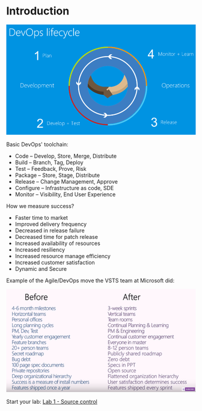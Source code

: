 # Introduction

![DevOps Lifecycle](./imgs/DevOpsLifecycle.PNG)

Basic DevOps' toolchain:

- Code – Develop, Store, Merge, Distribute
- Build – Branch, Tag, Deploy
- Test – Feedback, Prove, Risk
- Package – Store, Stage, Distribute
- Release – Change Management, Approve
- Configure – Infrastructure as code, SDE
- Monitor – Visibility, End User Experience

How we measure success?

- Faster time to market
- Improved delivery frequency
- Decreased in release failure
- Decreased time for patch release
- Increased availability of resources
- Increased resiliency
- Increased resource manage  efficiency
- Increased customer satisfaction
- Dynamic and Secure

Example of the Agile/DevOps move the VSTS team at Microsoft did:

![VSTS Team - Before/After](./imgs/VSTSTeam-BeforeAfter.PNG)

Start your lab: [Lab 1 - Source control](../Lab%201%20-%20Source%20control/README.md)
